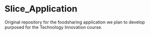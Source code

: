 # Slice_Application
Original repository for the foodsharing application we plan to develop purposed for the Technology Innovation course.
